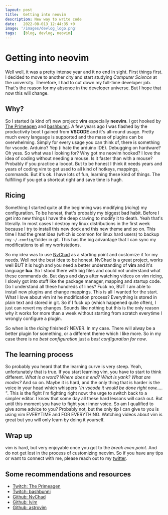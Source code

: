 ```yaml
---
layout: post
title:  Getting into neovim
description: New way to write code
date:   2022-08-013 12:44:35 +0
image: '/images/devlog_logo.png'
tags:   [blog, devlog, neovim]
---
```

# Getting into neovim
Well well, it was a pretty intense year and it no end in sight.
First things first. I decided to move to another city and start studying *Computer Science* at the university.
Therefore, I had to cut down my full-time developer job. That's the reason for my absence in the developer universe.
But I hope that now this will change.

## Why?
So I started (a kind of) new project: **vim** especially **neovim**. 
I got hooked by [The Primeagen](https://www.twitch.tv/theprimeagen) and [bashbunni](https://www.twitch.tv/bashbunni). 
A few years ago I was flashed by the productivity boot I gained from **VSCODE** and it's all-round usage. Pretty much every language is supported and
the mass of plugins can be overwhelming. Simply for every usage you can think of, there is something for vscode. Arduino? Yep (i hate the arduino IDE). Debugging on hardware? Oh yess. 
So what was I looking for? Why got me neovim hooked?
I love the idea of coding without needing a mouse. Is it faster than with a mouse? Probably if you practice a loooot. But to be honest I think it needs years and years
of coding vim to get used to all kind of hotkeys, mappings, commands. But it's ok. I have lots of fun, learning these kind of things. 
The fulfilling if you get a shortcut right and save time is hugh.

## Ricing
Something I started quite at the beginning was modifying (*ricing*) my configuration. To be honest, that's probably my biggest bad habit. Before I get into new things I have the deep craving to modify it to death. Yeah that's literally. In most cases I destroy my linux distributions in the first week because I try to install this new dock and this new theme and so on. This time I had the great idea (which is common for linux hard users) to backup my `~/.config/`folder in git. This has the big advantage that I can sync my modifications to all my workstations.

So my idea was to use [NvChad](https://nvchad.github.io/) as a starting point and customize it for my needs. Well not the best idea to be honest. NvChad is a great project, works well BUT it is hugh and you need a better understanding of **vim** and it's language **lua**. So I stood there with big files and could not understand what these commands do. But days and days after watching videos on vim ricing, I slowly got into stuff like the package manager, mapping and startup code. 
Do I understand all these hundreds of lines? Fuck no, BUT I am able to install new plugins and change mappings. This is all I wanted for the start. 
What I love about vim int he modification process? Everything is stored in plain text and stored in git. So if I fuck up (which happened quite often), I just can revert my changes. Sounds like nothing but this is the only reason why it works for more than a week without starting from scratch everytime I wrongly configure a plugin. 

So when is the *ricing* finished? NEVER. In my case. There will alway be a better plugin for something, or a different theme which I like more. So in my case there is no *best configuration* just a *best configuration for now*. 

## The learning process
So probably you heard that the learning curve is very steep. Yeah, unfortunately that is true. If you start learning vim, you have to start to think different.
*What is a word?* *Where does it end?* *What is yank?* *What are modes?* And so on. 
Maybe it is hard, and the only thing that is harder is the voice in your head which whispers *"In vscode it would be done right now..... "*. 
This is the fight I'm fighting right now: the urge to switch back to a simpler editor. 
I know that some day all these hard lessons will cash out. But until this moment you have to fight your inner voice.
So am I qualified to give some advice to you? Probably not, but the only tip I can give to you is using vim EVERYTIME and FOR EVERYTHING. 
Watching videos about vim is great but you will only learn by doing it yourself.

## Wrap up
vim is hard, but very enjoyable once you got to the *break even point*. And do not get lost in the process of customizing neovim.
So if you have any tips or want to connect with me, please reach out to my [twitter](http://twitter.com/bitSheriff).

## Some recommendations and resources
- [Twitch: The Primeagen](https://www.twitch.tv/theprimeagen) 
- [Twitch: bashbunni](https://www.twitch.tv/bashbunni)
- [Github: NvChad](https://github.com/NvChad/NvChad)
- [Github: lvim](https://github.com/lvim-tech/lvim)
- [Github: astrovim](https://github.com/AstroNvim/AstroNvim)